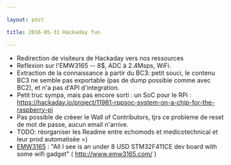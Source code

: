 ```yaml
---

layout: post

title: 2016-05-31 Hackaday fun

---
```



-   Redirection de visiteurs de Hackaday vers nos ressources
-   Reflexion sur l'EMW3165 -- 8\$, ADC à 2.4Msps, WiFi.
-   Extraction de la connaissance à partir du BC3: petit souci, le
    contenu BC3 ne semble pas exportable (pas de dump possible comme
    avec BC2), et n'a pas d'API d'integration.
-   Petit truc sympa, mais pas encore sorti : un SoC pour le RPi :
    https://hackaday.io/project/11981-rppsoc-system-on-a-chip-for-the-raspberry-pi
-   Pas possible de créeer le Wall of Contributors, tjrs ce probleme de
    reset de mot de passe, aucun email n'arrive.
-   TODO: réorganiser les Readme entre echomods et medicotechnical et
    leur prod automatisée =)
-   [EMW3165](/retired/croaker/notes_EMW3165.md) : "All I see is an
    under 8 USD STM32F411CE dev board with some wifi gadget" (
    http://www.emw3165.com/ )

